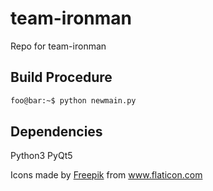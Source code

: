 # team-ironman
Repo for team-ironman

## Build Procedure
``` bash
foo@bar:~$ python newmain.py
```
## Dependencies
Python3
PyQt5

Icons made by <a href="https://www.flaticon.com/authors/freepik" title="Freepik">Freepik</a> from <a href="https://www.flaticon.com/" title="Flaticon"> www.flaticon.com</a>
